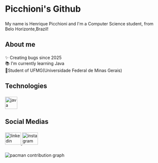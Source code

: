<h1 align="left">Picchioni's Github</h1>

###

<p align="left">My name is Henrique Picchioni and I'm a Computer Science student, from Belo Horizonte,Brazil!</p>

###

<h2 align="left">About me</h2>

###

<p align="left">✨ Creating bugs since 2025<br>📚 I'm currently learning Java<br>🎒Student of UFMG(Universidade Federal de Minas Gerais)</p>

###

<h2 align="left">Technologies</h2>

###

<div align="left">
  <img src="https://cdn.jsdelivr.net/gh/devicons/devicon/icons/java/java-original.svg" height="40" alt="java logo"  />
</div>

###

<h2 align="left">Social Medias</h2>

###

<div align="left">
  <a href="https://www.linkedin.com/in/henriquepicchioni/" target="_blank">
    <img src="https://raw.githubusercontent.com/maurodesouza/profile-readme-generator/master/src/assets/icons/social/linkedin/default.svg" width="52" height="40" alt="linkedin logo"  />
  </a>
  <a href="https://www.instagram.com/henriquepicchioni/" target="_blank">
    <img src="https://raw.githubusercontent.com/maurodesouza/profile-readme-generator/master/src/assets/icons/social/instagram/default.svg" width="52" height="40" alt="instagram logo"  />
  </a>
</div>

###

<picture>
  <source media="(prefers-color-scheme: dark)" srcset="https://raw.githubusercontent.com/picchionidev/picchionidev/output/pacman-contribution-graph-dark.svg">
  <source media="(prefers-color-scheme: light)" srcset="https://raw.githubusercontent.com/picchionidev/picchionidev/output/pacman-contribution-graph.svg">
  <img alt="pacman contribution graph" src="https://raw.githubusercontent.com/picchionidev/picchionidev/output/pacman-contribution-graph.svg">
</picture>

###
